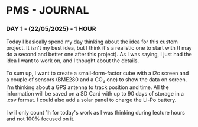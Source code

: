 <H1> <b> PMS - JOURNAL </b> </H1> 
<H3> DAY 1 - (22/05/2025) - 1 HOUR </H3>
Today I basically spend my day thinking about the idea for this custom project. It isn't my best idea, but I think it's a realistic one to start with (I may do a second and better one after this project). As I was saying, I just had the idea I want to work on, and I thought about the details.
<br> 
<br>
To sum up, I want to create a small-form-factor cube with a i2c screen and a couple of sensors (BME280 and a CO<sub>2</sub> one) to show the data on screen. I'm thinking about a GPS antenna to track position and time. All the information will be saved on a SD Card with up to 90 days of storage in a .csv format. I could also add a solar panel to charge the Li-Po battery.
<br>
<br>
I will only count 1h for today's work as I was thinking during lecture hours and not 100% focused on it.